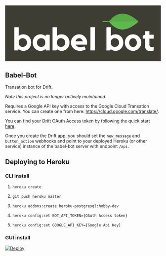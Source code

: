  <p align="center" style="margin-bottom: 25px;"> 
    <img src="img/babel.png" alt="babel bot">
 </p>

Babel-Bot
---
Transation bot for Drift.

<i>Note this project is no longer actively maintained.</i>

Requires a Google API key with access to the Google Cloud Transation service. You can create one from here: https://cloud.google.com/translate/.

You can find your Drift OAuth Access token by following the quick start <a href="https://devdocs.drift.com/docs/quick-start">here</a>.

Once you create the Drift app, you should set the `new_message` and `button_action` webhooks and point to your deployed Heroku (or other service) instance of the babel-bot server with endpoint `/api`.

## Deploying to Heroku

### CLI install 

1. `heroku create`

2. `git push heroku master`

3. `heroku addons:create heroku-postgresql:hobby-dev`

4. `heroku config:set BOT_API_TOKEN={OAuth Access token}`

5. `heroku config:set GOOGLE_API_KEY={Google Api Key}`


### GUI install

[![Deploy](https://www.herokucdn.com/deploy/button.svg)](https://heroku.com/deploy?template=https://github.com/Driftt/babel-bot)

